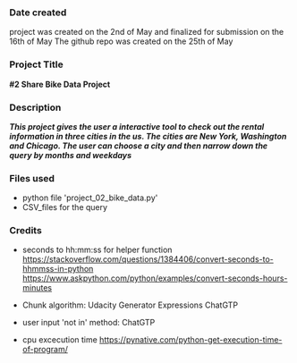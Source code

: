 ### Date created
project was created on the 2nd of May and finalized for submission on the 16th of May 
The github repo was created on the 25th of May 

### Project Title
**#2 Share Bike Data Project**

### Description
***This project gives the user a interactive tool to check out the rental information in three cities in the us. 
The cities are New York, Washington and Chicago. The user can choose a city and then narrow down the query by months and weekdays***

### Files used
+ python file 'project_02_bike_data.py'
+ CSV_files for the query 

### Credits

+ seconds to hh:mm:ss for helper function 
https://stackoverflow.com/questions/1384406/convert-seconds-to-hhmmss-in-python
https://www.askpython.com/python/examples/convert-seconds-hours-minutes

+ Chunk algorithm: 
Udacity Generator Expressions
ChatGTP

+ user input 'not in' method: 
ChatGTP

+ cpu excecution time
https://pynative.com/python-get-execution-time-of-program/

